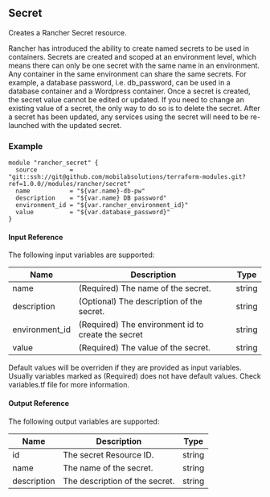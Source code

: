 ## Secret
Creates a Rancher Secret resource.

Rancher has introduced the ability to create named secrets to be used in containers. Secrets are created and scoped at an environment level, which means there can only be one secret with the same name in an environment. Any container in the same environment can share the same secrets. For example, a database password, i.e. db_password, can be used in a database container and a Wordpress container. Once a secret is created, the secret value cannot be edited or updated. If you need to change an existing value of a secret, the only way to do so is to delete the secret. After a secret has been updated, any services using the secret will need to be re-launched with the updated secret.

### Example
```hcl
module "rancher_secret" {
  source         = "git::ssh://git@github.com/mobilabsolutions/terraform-modules.git?ref=1.0.0//modules/rancher/secret"
  name           = "${var.name}-db-pw"
  description    = "${var.name} DB password"
  environment_id = "${var.rancher_environment_id}"
  value          = "${var.database_password}"
}
```

#### Input Reference
The following input variables are supported:

Name | Description | Type 
----------------- | --------- | -------- 
name  | (Required) The name of the secret. | string 
description | (Optional) The description of the secret. | string 
environment_id | (Required) The environment id to create the secret | string
value | (Required) The value of the secret. | string

Default values will be overriden if they are provided as input variables. Usually variables marked as (Required) does not have default values. Check variables.tf file for more information.


#### Output Reference
The following output variables are supported:

Name | Description | Type
----------------- | --------- | --------
id  | The secret Resource ID. | string
name  | The name of the secret. | string
description  | The description of the secret. | string

